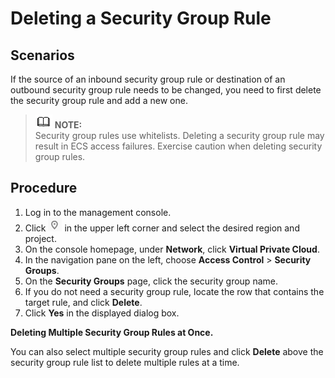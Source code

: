 # Deleting a Security Group Rule<a name="vpn_03_0803"></a>

## Scenarios<a name="en-us_topic_0118534007_s3e580453202e40bf842d4254f7841130"></a>

If the source of an inbound security group rule or destination of an outbound security group rule needs to be changed, you need to first delete the security group rule and add a new one.

>![](public_sys-resources/icon-note.gif) **NOTE:**   
>Security group rules use whitelists. Deleting a security group rule may result in ECS access failures. Exercise caution when deleting security group rules.  

## Procedure<a name="en-us_topic_0118534007_sc03d1dcd3a3d47e385befc1e6dc65979"></a>

1.  Log in to the management console.
2.  Click  ![](figures/icon-region.png)  in the upper left corner and select the desired region and project.
3.  On the console homepage, under  **Network**, click  **Virtual Private Cloud**.
4.  In the navigation pane on the left, choose  **Access Control**  \>  **Security Groups**.
5.  On the  **Security Groups**  page, click the security group name.
6.  If you do not need a security group rule, locate the row that contains the target rule, and click  **Delete**.
7.  Click  **Yes**  in the displayed dialog box.

**Deleting Multiple Security Group Rules at Once.**

You can also select multiple security group rules and click  **Delete**  above the security group rule list to delete multiple rules at a time.

